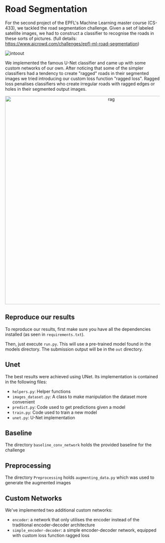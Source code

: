 # Road Segmentation
For the second project of the EPFL's Machine Learning master course (CS-433), we tackled the road segmentation challenge.
Given a set of labeled satellite images, we had to construct a classifier to recognise the roads in these sorts of pictures.
(full details: https://www.aicrowd.com/challenges/epfl-ml-road-segmentation)

![intoout](https://user-images.githubusercontent.com/56118785/217513592-665f40af-8a89-4158-a76d-96133d3585fb.png)

We implemented the famous U-Net classifier and came up with some custom networks of our own. After noticing that some of 
the simpler classifiers had a tendency to create "ragged" roads in their segmented images we tried introducing our custom loss function "ragged loss".
Ragged loss penalises classifiers who create irregular roads with ragged edges or holes in their segmented output images.

<p align="center">
  <img width="676" alt="rag" src="https://user-images.githubusercontent.com/56118785/217513974-d48953a0-c958-4ca4-bb34-0b9f0ba0ae34.png">
</p>

## Reproduce our results
To reproduce our results, first make sure you have all the dependencies installed (as seen in `requirements.txt`).

Then, just execute `run.py`. This will use a pre-trained model found in the models directory. The submission output will be in the `out` directory.

## Unet
The best results were achieved using UNet. Its implementation is contained in the following files:

- `helpers.py`: Helper functions
- `images_dataset.py`: A class to make manipulation the dataset more convenient
- `predict.py`: Code used to get predictions given a model
- `train.py`: Code used to train a new model
- `unet.py`: U-Net implementation

## Baseline
The directory `baseline_conv_network` holds the provided baseline for the challenge

## Preprocessing
The directory `Preprocessing` holds `augmenting_data.py` which was used to generate the augmented images

## Custom Networks
We've implemented two additional custom networks:

- `encoder`: a network that only utilises the encoder instead of the traditional encoder-decoder architecture
- `simple_encoder-decoder`: a simple encoder-decoder network, equipped with custom loss function ragged loss
